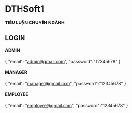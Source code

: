 # DTHSoft1
**TIỂU LUẬN CHUYÊN NGÀNH**

## LOGIN
#### ADMIN
{
  "email": "admin@gmail.com",
  "password":"12345678"
}

#### MANAGER
{
  "email": "manager@gmail.com",
  "password":"12345678"
}

#### EMPLOYEE
{
  "email": "employee@gmail.com",
  "password":"12345678"
}

